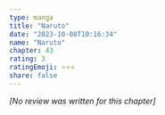 ```yaml
---
type: manga
title: "Naruto"
date: "2023-10-08T10:16:34"
name: "Naruto"
chapter: 43
rating: 3
ratingEmoji: ⭐️⭐️⭐️
share: false
---
```


*[No review was written for this chapter]*
